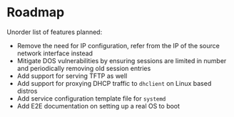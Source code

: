 # Roadmap

Unorder list of features planned:

- Remove the need for IP configuration, refer from the IP of the source network interface instead
- Mitigate DOS vulnerabilities by ensuring sessions are limited in number and periodically removing old session entries
- Add support for serving TFTP as well
- Add support for proxying DHCP traffic to `dhclient` on Linux based distros
- Add service configuration template file for `systemd`
- Add E2E documentation on setting up a real OS to boot

